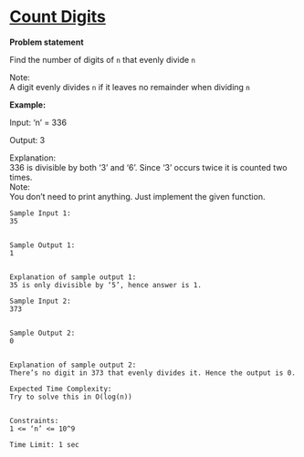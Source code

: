 # [Count Digits](https://www.naukri.com/code360/problems/count-digits_8416387?utm_source=striver&utm_medium=website&utm_campaign=a_zcoursetuf&leftPanelTabValue=PROBLEM)
<p>
  <b>Problem statement</b>
</p>
<p>
  Find the number of digits of <code>n</code> that evenly divide <code>n</code>
</p>
<p>
  Note:<br>
  A digit evenly divides <code>n</code> if it leaves no remainder when dividing <code>n</code>
</p>
<p>
  <b>Example:</b>
</p>
<p>
  Input: ‘n’ = 336
</p>
<p>
  Output: 3
</p>
<p>
  Explanation:<br>
336 is divisible by both ‘3’ and ‘6’. Since ‘3’ occurs twice it is counted two times.<br>
Note:<br>
You don’t need to print anything. Just implement the given function.
</p>

    Sample Input 1:
    35
    
    
    Sample Output 1:
    1
    
    
    Explanation of sample output 1:
    35 is only divisible by ‘5’, hence answer is 1.
    
    Sample Input 2:
    373
    
    
    Sample Output 2:
    0
    
    
    Explanation of sample output 2:
    There’s no digit in 373 that evenly divides it. Hence the output is 0.
    
    Expected Time Complexity:
    Try to solve this in O(log(n)) 
    
    
    Constraints:
    1 <= ‘n’ <= 10^9
    
    Time Limit: 1 sec
